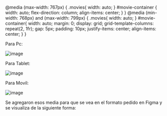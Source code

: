 
@media (max-width: 767px) {
    .movies{
        width: auto;
    }
    #movie-container {
        width: auto;
       flex-direction: column;
       align-items: center;
    }
  }
  @media (min-width: 768px) and (max-width: 799px) {
    .movies{
        width: auto;
    }
    #movie-container{
        width: auto;
        margin: 0;
        display: grid;
        grid-template-columns: repeat(2, 1fr); 
        gap: 5px; 
        padding: 10px; 
        justify-items: center;
        align-items: center;
    }
  }

Para Pc:


![image](https://github.com/JonathanPabon-Dev/ProjFS11_JS2/assets/42647088/f417453f-3ff9-497f-8431-741411051378)


Para Tablet:


![image](https://github.com/JonathanPabon-Dev/ProjFS11_JS2/assets/42647088/c154d25d-21a3-4205-9891-bb4ccb02ddf3)


Para Movil:



![image](https://github.com/JonathanPabon-Dev/ProjFS11_JS2/assets/42647088/e18738e9-a488-4b20-be2a-b7cf1d73e04e)


  

Se agregaron esos media para que se vea en el formato pedido en Figma y se visualiza de la siguiente forma:

